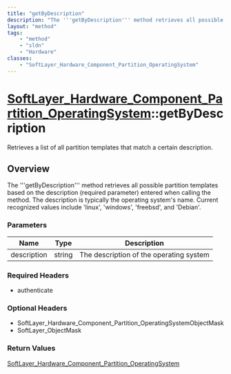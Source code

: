 ```yaml
---
title: "getByDescription"
description: "The '''getByDescription''' method retrieves all possible partition templates based on the description (required paramete... "
layout: "method"
tags:
    - "method"
    - "sldn"
    - "Hardware"
classes:
    - "SoftLayer_Hardware_Component_Partition_OperatingSystem"
---
```

# [SoftLayer_Hardware_Component_Partition_OperatingSystem](/reference/services/SoftLayer_Hardware_Component_Partition_OperatingSystem)::getByDescription

Retrieves a list of all partition templates that match a certain description.


## Overview 
The '''getByDescription''' method retrieves all possible partition templates based on the description (required parameter) entered when calling the method. The description is typically the operating system's name. Current recognized values include 'linux', 'windows', 'freebsd', and 'Debian'. 

### Parameters 
|Name | Type | Description |
| --- | --- | --- |
|description| string| The description of the operating system|


### Required Headers
* authenticate

### Optional Headers
* SoftLayer_Hardware_Component_Partition_OperatingSystemObjectMask
* SoftLayer_ObjectMask

### Return Values
<a href='/reference/datatypes/SoftLayer_Hardware_Component_Partition_OperatingSystem'>SoftLayer_Hardware_Component_Partition_OperatingSystem </a>

